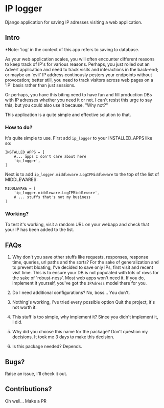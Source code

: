 # IP logger
Django application for saving IP adresses visiting a web application.

## Intro
*Note: 'log' in the context of this app refers to saving to database. 

As your web application scales, you will often encounter different reasons to keep track of IP's for various reasons. Perhaps, you just rolled out an Advert application and need to track visits and interactions in the back-end; or maybe an 'evil' IP address continously pesters your endpoints without provocation; better still, you need to track visitors across web pages on a 'IP' basis rather than just sessions.

Or perhaps, you have this biting need to have fun and fill production DBs with IP adresses whether you need it or not.
I can't resist this urge to say this, but you could also use it because, "Why not?"

This application is a quite simple and effective solution to that.

### How to do?
It's quite simple to use. First add `ip_logger` to your INSTALLED_APPS like so:

```
INSTALLED_APPS = [
    #... apps I don't care about here
    'ip_logger',
]
```

Next is to add `ip_logger.middleware.LogIPMiddleware` to the top of the list of MIDDLEWARES:

```
MIDDLEWARE = [
    'ip_logger.middleware.LogIPMiddleware',
    # ... stuffs that's not my business
]
```

### Working?
To test it's working, visit a random URL on your webapp and check that your IP has been added to the list.

## FAQs
1. Why don't you save other stuffs like requests, responses, response time, queries, url paths and the sorts?
    For the sake of generalization and to prevent bloating, I've decided to save only IPs, first visit and recent visit time. This is to ensure your DB is not populated with lots of rows for the sake of 'robust-ness'. Most web apps won't need it. If you do, implement it yourself, you've got the `IPAdress` model there for you.

2. Do I need additional configurations?
    No, boss... You don't.

3. Nothing's working, I've tried every possible option
    Quit the project, it's not worth it.

4. This stuff is too simple, why implement it?
    Since you didn't implement it, I did.

5. Why did you choose this name for the package?
    Don't question my decisions. It took me 3 days to make this decision.

6. Is this package needed?
    Depends.

## Bugs?
Raise an issue, I'll check it out.

## Contributions?
Oh well... Make a PR
